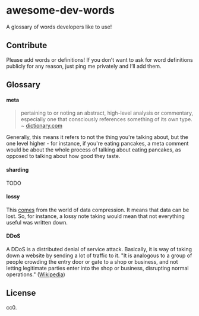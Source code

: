 # awesome-dev-words
A glossary of words developers like to use!

## Contribute

Please add words or definitions! If you don’t want to ask for word definitions publicly for any reason, just ping me privately and I’ll add them.

## Glossary

#### meta

> pertaining to or noting an abstract, high-level analysis or commentary, especially one that consciously references something of its own type.
~ [dictionary.com](http://www.dictionary.com/browse/meta?s=t)

Generally, this means it refers to not the thing you're talking about, but the one level higher - for instance, if you're eating pancakes, a meta comment would be about the whole process of talking about eating pancakes, as opposed to talking about how good they taste. 

#### sharding

TODO

#### lossy

This [comes](https://en.wikipedia.org/wiki/Lossy_compression) from the world of data compression. It means that data can be lost. So, for instance, a lossy note taking would mean that not everything useful was written down.

#### DDoS

A DDoS is a distributed denial of service attack. Basically, it is way of taking down a website by sending a lot of traffic to it. "It is analogous to a group of people crowding the entry door or gate to a shop or business, and not letting legitimate parties enter into the shop or business, disrupting normal operations." ([Wikipedia](https://en.wikipedia.org/wiki/Denial-of-service_attack))

## License

cc0.
